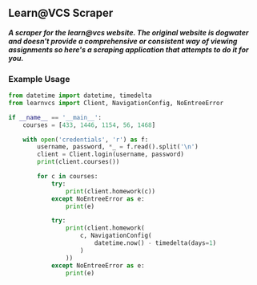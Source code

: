 ## Learn@VCS Scraper

***A scraper for the learn@vcs website. The original website is dogwater and doesn't provide a comprehensive or consistent way of viewing assignments so here's a scraping application that attempts to do it for you.***

### Example Usage

```python
from datetime import datetime, timedelta
from learnvcs import Client, NavigationConfig, NoEntreeError

if __name__ == '__main__':
    courses = [433, 1446, 1154, 56, 1468]

    with open('credentials', 'r') as f:
        username, password, *_ = f.read().split('\n')
        client = Client.login(username, password)
        print(client.courses())

        for c in courses:
            try:
                print(client.homework(c))
            except NoEntreeError as e:
                print(e)

            try:
                print(client.homework(
                    c, NavigationConfig(
                        datetime.now() - timedelta(days=1)
                    )
                ))
            except NoEntreeError as e:
                print(e)
```
